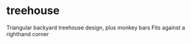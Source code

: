 # treehouse

Triangular backyard treehouse design, plus monkey bars
Fits against a righthand corner
